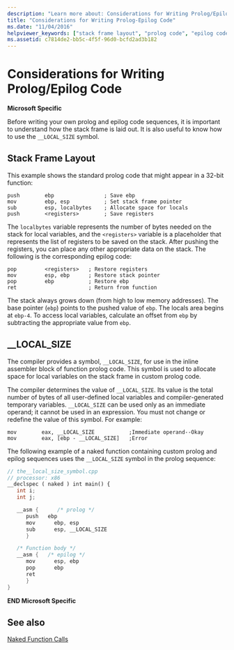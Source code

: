 ```yaml
---
description: "Learn more about: Considerations for Writing Prolog/Epilog Code"
title: "Considerations for Writing Prolog-Epilog Code"
ms.date: "11/04/2016"
helpviewer_keywords: ["stack frame layout", "prolog code", "epilog code", "__LOCAL_SIZE constant", "stack, stack frame layout"]
ms.assetid: c7814de2-bb5c-4f5f-96d0-bcfd2ad3b182
---
```

# Considerations for Writing Prolog/Epilog Code

**Microsoft Specific**

Before writing your own prolog and epilog code sequences, it is important to understand how the stack frame is laid out. It is also useful to know how to use the `__LOCAL_SIZE` symbol.

## <a name="_pluslang_c.2b2b_.stack_frame_layout"></a> Stack Frame Layout

This example shows the standard prolog code that might appear in a 32-bit function:

```
push        ebp                ; Save ebp
mov         ebp, esp           ; Set stack frame pointer
sub         esp, localbytes    ; Allocate space for locals
push        <registers>        ; Save registers
```

The `localbytes` variable represents the number of bytes needed on the stack for local variables, and the `<registers>` variable is a placeholder that represents the list of registers to be saved on the stack. After pushing the registers, you can place any other appropriate data on the stack. The following is the corresponding epilog code:

```
pop         <registers>   ; Restore registers
mov         esp, ebp      ; Restore stack pointer
pop         ebp           ; Restore ebp
ret                       ; Return from function
```

The stack always grows down (from high to low memory addresses). The base pointer (`ebp`) points to the pushed value of `ebp`. The locals area begins at `ebp-4`. To access local variables, calculate an offset from `ebp` by subtracting the appropriate value from `ebp`.

## <a name="_pluslang___local_size"></a> __LOCAL_SIZE

The compiler provides a symbol, `__LOCAL_SIZE`, for use in the inline assembler block of function prolog code. This symbol is used to allocate space for local variables on the stack frame in custom prolog code.

The compiler determines the value of `__LOCAL_SIZE`. Its value is the total number of bytes of all user-defined local variables and compiler-generated temporary variables. `__LOCAL_SIZE` can be used only as an immediate operand; it cannot be used in an expression. You must not change or redefine the value of this symbol. For example:

```
mov        eax, __LOCAL_SIZE           ;Immediate operand--Okay
mov        eax, [ebp - __LOCAL_SIZE]   ;Error
```

The following example of a naked function containing custom prolog and epilog sequences uses the `__LOCAL_SIZE` symbol in the prolog sequence:

```cpp
// the__local_size_symbol.cpp
// processor: x86
__declspec ( naked ) int main() {
   int i;
   int j;

   __asm {      /* prolog */
      push   ebp
      mov      ebp, esp
      sub      esp, __LOCAL_SIZE
      }

   /* Function body */
   __asm {   /* epilog */
      mov      esp, ebp
      pop      ebp
      ret
      }
}
```

**END Microsoft Specific**

## See also

[Naked Function Calls](../cpp/naked-function-calls.md)
